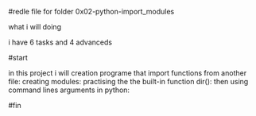 #redle file for folder 0x02-python-import_modules

what i will doing

i have 6 tasks and 4 advanceds

#start

in this project i will creation programe that import functions from another file:
creating modules:
practising the the built-in function dir():
then using command lines arguments in python:

#fin



